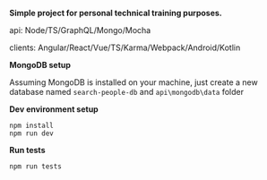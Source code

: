 **Simple project for personal technical training purposes.**

api: Node/TS/GraphQL/Mongo/Mocha

clients: Angular/React/Vue/TS/Karma/Webpack/Android/Kotlin

**MongoDB setup**

Assuming MongoDB is installed on your machine, just create a new database named ``` search-people-db ``` and ```api\mongodb\data``` folder 

**Dev environment setup**

```
npm install
npm run dev
```

**Run tests**

```
npm run tests
```